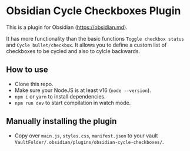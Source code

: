 # Obsidian Cycle Checkboxes Plugin

This is a plugin for Obsidian (https://obsidian.md).

It has more functionality than the basic functions `Toggle checkbox status` and `Cycle bullet/checkbox`. It allows you to define a custom list of checkboxes to be cycled and also to cylcle backwards.

## How to use

- Clone this repo.
- Make sure your NodeJS is at least v16 (`node --version`).
- `npm i` or `yarn` to install dependencies.
- `npm run dev` to start compilation in watch mode.

## Manually installing the plugin

- Copy over `main.js`, `styles.css`, `manifest.json` to your vault `VaultFolder/.obsidian/plugins/obsidian-cycle-checkboxes/`.
